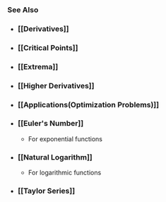 ### See Also

- ### [[Derivatives]]

- ### [[Critical Points]]

- ### [[Extrema]]

- ### [[Higher Derivatives]]

- ### [[Applications(Optimization Problems)]]

- ### [[Euler's Number]] 
	- For exponential functions

- ### [[Natural Logarithm]]
	- For logarithmic functions

- ### [[Taylor Series]]

